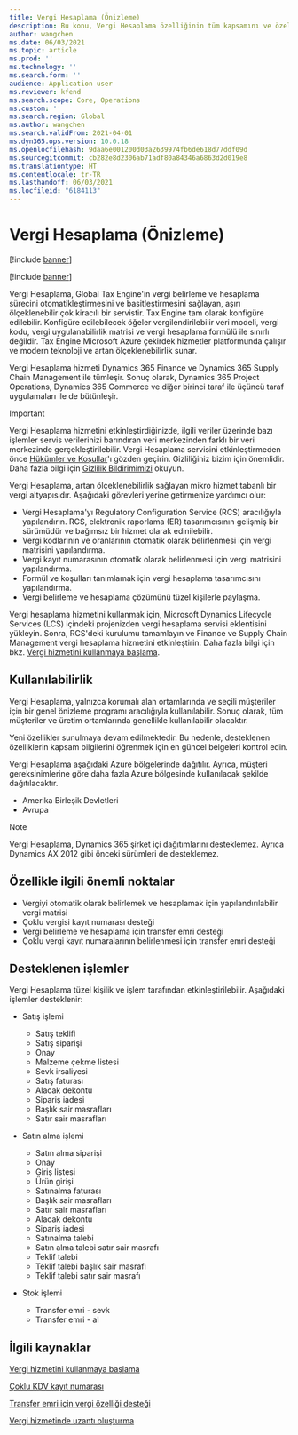 ```yaml
---
title: Vergi Hesaplama (Önizleme)
description: Bu konu, Vergi Hesaplama özelliğinin tüm kapsamını ve özelliklerini açıklar.
author: wangchen
ms.date: 06/03/2021
ms.topic: article
ms.prod: ''
ms.technology: ''
ms.search.form: ''
audience: Application user
ms.reviewer: kfend
ms.search.scope: Core, Operations
ms.custom: ''
ms.search.region: Global
ms.author: wangchen
ms.search.validFrom: 2021-04-01
ms.dyn365.ops.version: 10.0.18
ms.openlocfilehash: 9daa6e001200d03a2639974fb6de618d77ddf09d
ms.sourcegitcommit: cb282e8d2306ab71adf80a84346a6863d2d019e8
ms.translationtype: HT
ms.contentlocale: tr-TR
ms.lasthandoff: 06/03/2021
ms.locfileid: "6184113"
---
```

# <a name="tax-calculation-preview"></a>Vergi Hesaplama (Önizleme)

[!include [banner](../includes/banner.md)]

[!include [banner](../includes/preview-banner.md)]

Vergi Hesaplama, Global Tax Engine'in vergi belirleme ve hesaplama sürecini otomatikleştirmesini ve basitleştirmesini sağlayan, aşırı ölçeklenebilir çok kiracılı bir servistir. Tax Engine tam olarak konfigüre edilebilir. Konfigüre edilebilecek öğeler vergilendirilebilir veri modeli, vergi kodu, vergi uygulanabilirlik matrisi ve vergi hesaplama formülü ile sınırlı değildir. Tax Engine Microsoft Azure çekirdek hizmetler platformunda çalışır ve modern teknoloji ve artan ölçeklenebilirlik sunar.

Vergi Hesaplama hizmeti Dynamics 365 Finance ve Dynamics 365 Supply Chain Management ile tümleşir. Sonuç olarak, Dynamics 365 Project Operations, Dynamics 365 Commerce ve diğer birinci taraf ile üçüncü taraf uygulamaları ile de bütünleşir.

> [!IMPORTANT]
> Vergi Hesaplama hizmetini etkinleştirdiğinizde, ilgili veriler üzerinde bazı işlemler servis verilerinizi barındıran veri merkezinden farklı bir veri merkezinde gerçekleştirilebilir. Vergi Hesaplama servisini etkinleştirmeden önce [Hükümler ve Koşullar](../../fin-ops-core/fin-ops/get-started/public-preview-terms.md)'ı gözden geçirin. Gizliliğiniz bizim için önemlidir. Daha fazla bilgi için [Gizlilik Bildirimimizi](https://go.microsoft.com/fwlink/?LinkId=521839) okuyun.

Vergi Hesaplama, artan ölçeklenebilirlik sağlayan mikro hizmet tabanlı bir vergi altyapısıdır. Aşağıdaki görevleri yerine getirmenize yardımcı olur:

- Vergi Hesaplama'yı Regulatory Configuration Service (RCS) aracılığıyla yapılandırın. RCS, elektronik raporlama (ER) tasarımcısının gelişmiş bir sürümüdür ve bağımsız bir hizmet olarak edinilebilir.
- Vergi kodlarının ve oranlarının otomatik olarak belirlenmesi için vergi matrisini yapılandırma.
- Vergi kayıt numarasının otomatik olarak belirlenmesi için vergi matrisini yapılandırma.
- Formül ve koşulları tanımlamak için vergi hesaplama tasarımcısını yapılandırma.
- Vergi belirleme ve hesaplama çözümünü tüzel kişilerle paylaşma.

Vergi hesaplama hizmetini kullanmak için, Microsoft Dynamics Lifecycle Services (LCS) içindeki projenizden vergi hesaplama servisi eklentisini yükleyin. Sonra, RCS'deki kurulumu tamamlayın ve Finance ve Supply Chain Management vergi hesaplama hizmetini etkinleştirin. Daha fazla bilgi için bkz. [Vergi hizmetini kullanmaya başlama](./global-get-started-with-tax-calculation-service.md).

## <a name="availability"></a>Kullanılabilirlik

Vergi Hesaplama, yalnızca korumalı alan ortamlarında ve seçili müşteriler için bir genel önizleme programı aracılığıyla kullanılabilir. Sonuç olarak, tüm müşteriler ve üretim ortamlarında genellikle kullanılabilir olacaktır.

Yeni özellikler sunulmaya devam edilmektedir. Bu nedenle, desteklenen özelliklerin kapsam bilgilerini öğrenmek için en güncel belgeleri kontrol edin.

Vergi Hesaplama aşağıdaki Azure bölgelerinde dağıtılır. Ayrıca, müşteri gereksinimlerine göre daha fazla Azure bölgesinde kullanılacak şekilde dağıtılacaktır.

- Amerika Birleşik Devletleri
- Avrupa

> [!NOTE]
> Vergi Hesaplama, Dynamics 365 şirket içi dağıtımlarını desteklemez. Ayrıca Dynamics AX 2012 gibi önceki sürümleri de desteklemez.

## <a name="feature-highlights"></a>Özellikle ilgili önemli noktalar

- Vergiyi otomatik olarak belirlemek ve hesaplamak için yapılandırılabilir vergi matrisi
- Çoklu vergisi kayıt numarası desteği
- Vergi belirleme ve hesaplama için transfer emri desteği
- Çoklu vergi kayıt numaralarının belirlenmesi için transfer emri desteği

## <a name="supported-transactions"></a>Desteklenen işlemler

Vergi Hesaplama tüzel kişilik ve işlem tarafından etkinleştirilebilir. Aşağıdaki işlemler desteklenir:

- Satış işlemi

    - Satış teklifi
    - Satış siparişi
    - Onay
    - Malzeme çekme listesi
    - Sevk irsaliyesi
    - Satış faturası
    - Alacak dekontu
    - Sipariş iadesi
    - Başlık sair masrafları
    - Satır sair masrafları

- Satın alma işlemi

    - Satın alma siparişi
    - Onay
    - Giriş listesi
    - Ürün girişi
    - Satınalma faturası
    - Başlık sair masrafları
    - Satır sair masrafları
    - Alacak dekontu
    - Sipariş iadesi
    - Satınalma talebi
    - Satın alma talebi satır sair masrafı
    - Teklif talebi
    - Teklif talebi başlık sair masrafı
    - Teklif talebi satır sair masrafı

- Stok işlemi

    - Transfer emri - sevk
    - Transfer emri - al

## <a name="related-resources"></a>İlgili kaynaklar

[Vergi hizmetini kullanmaya başlama](./global-get-started-with-tax-calculation-service.md)

[Çoklu KDV kayıt numarası](./emea-multiple-vat-registration-numbers.md)

[Transfer emri için vergi özelliği desteği](./tasks/tax-feature-support-for-transfer-order.md)

[Vergi hizmetinde uzantı oluşturma](./tax-service-add-data-fields-tax-integration-by-extension.md)
